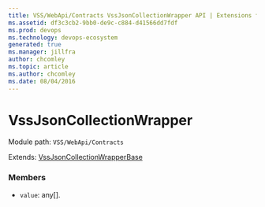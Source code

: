 ```yaml
---
title: VSS/WebApi/Contracts VssJsonCollectionWrapper API | Extensions for Azure DevOps Services
ms.assetid: df3c3cb2-9bb0-de9c-c884-d41566dd7fdf
ms.prod: devops
ms.technology: devops-ecosystem
generated: true
ms.manager: jillfra
author: chcomley
ms.topic: article
ms.author: chcomley
ms.date: 08/04/2016
---
```


# VssJsonCollectionWrapper

Module path: `VSS/WebApi/Contracts`

Extends: [VssJsonCollectionWrapperBase](../../../VSS/WebApi/Contracts/VssJsonCollectionWrapperBase.md)

### Members

* `value`: any[]. 

